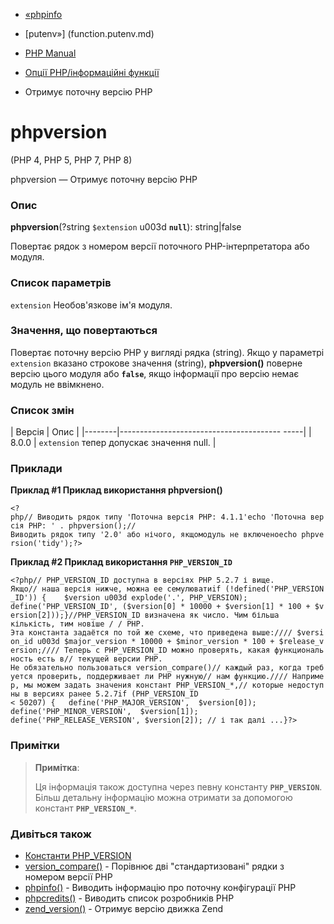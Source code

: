 - [«phpinfo](function.phpinfo.md)
- [putenv»] (function.putenv.md)

- [PHP Manual](index.md)
- [Опції PHP/інформаційні функції](ref.info.md)
- Отримує поточну версію PHP

# phpversion

(PHP 4, PHP 5, PHP 7, PHP 8)

phpversion — Отримує поточну версію PHP

### Опис

**phpversion**(?string `$extension` u003d **`null`**): string\|false

Повертає рядок з номером версії поточного PHP-інтерпретатора або
модуля.

### Список параметрів

`extension`
Необов'язкове ім'я модуля.

### Значення, що повертаються

Повертає поточну версію PHP у вигляді рядка (string). Якщо у параметрі
`extension` вказано строкове значення (string), **phpversion()** поверне
версію цього модуля або **`false`**, якщо інформації про версію немає
модуль не ввімкнено.

### Список змін

| Версія | Опис |
|--------|---------------------------------------- -----|
| 8.0.0 | ` extension ` тепер допускає значення null. |

### Приклади

**Приклад #1 Приклад використання **phpversion()****

`<?php// Виводить рядок типу 'Поточна версія PHP: 4.1.1'echo 'Поточна версія PHP: ' . phpversion();//Виводить рядок типу '2.0' або нічого, якщомодуль не включеноecho phpversion('tidy');?> `

**Приклад #2 Приклад використання **`PHP_VERSION_ID`****

`<?php// PHP_VERSION_ID доступна в версіях PHP 5.2.7 і вище. Якщо// наша версія нижче, можна ее семулюватиif (!defined('PHP_VERSION_ID')) {    $version u003d explode('.', PHP_VERSION); define('PHP_VERSION_ID', ($version[0] * 10000 + $version[1] * 100 + $version[2]));}//PHP_VERSION_ID визначена як число. Чим більша кількість, тим новіше / / PHP. Эта константа задаётся по той же схеме, что приведена выше://// $version_id u003d $major_version * 10000 + $minor_version * 100 + $release_version;//// Теперь с PHP_VERSION_ID можно проверять, какая функциональность есть в// текущей версии PHP. Не обязательно пользоваться version_compare()// каждый раз, когда требуется проверить, поддерживает ли PHP нужную// нам функцию.//// Например, мы можем задать значения констант PHP_VERSION_*,// которые недоступны в версиях ранее 5.2.7if (PHP_VERSION_ID < 50207) {   define('PHP_MAJOR_VERSION',  $version[0]); define('PHP_MINOR_VERSION',  $version[1]); define('PHP_RELEASE_VERSION', $version[2]); // і так далі ...}?> `

### Примітки

> **Примітка**:
>
> Ця інформація також доступна через певну константу
> **`PHP_VERSION`**. Більш детальну інформацію можна отримати за допомогою
> констант **`PHP_VERSION_*`**.

### Дивіться також

- [Константи
PHP_VERSION](reserved.constants.md#reserved.constants.core)
- [version_compare()](function.version-compare.md) - Порівнює дві
"стандартизовані" рядки з номером версії PHP
- [phpinfo()](function.phpinfo.md) - Виводить інформацію про поточну
конфігурації PHP
- [phpcredits()](function.phpcredits.md) - Виводить список
розробників PHP
- [zend_version()](function.zend-version.md) - Отримує версію
движка Zend
